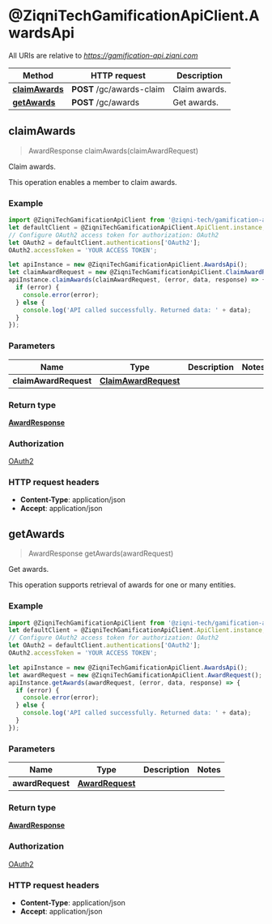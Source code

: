 # @ZiqniTechGamificationApiClient.AwardsApi

All URIs are relative to *https://gamification-api.ziqni.com*

Method | HTTP request | Description
------------- | ------------- | -------------
[**claimAwards**](AwardsApi.md#claimAwards) | **POST** /gc/awards-claim | Claim awards.
[**getAwards**](AwardsApi.md#getAwards) | **POST** /gc/awards | Get awards.



## claimAwards

> AwardResponse claimAwards(claimAwardRequest)

Claim awards.

This operation enables a member to claim awards.

### Example

```javascript
import @ZiqniTechGamificationApiClient from '@ziqni-tech/gamification-api-client';
let defaultClient = @ZiqniTechGamificationApiClient.ApiClient.instance;
// Configure OAuth2 access token for authorization: OAuth2
let OAuth2 = defaultClient.authentications['OAuth2'];
OAuth2.accessToken = 'YOUR ACCESS TOKEN';

let apiInstance = new @ZiqniTechGamificationApiClient.AwardsApi();
let claimAwardRequest = new @ZiqniTechGamificationApiClient.ClaimAwardRequest(); // ClaimAwardRequest | 
apiInstance.claimAwards(claimAwardRequest, (error, data, response) => {
  if (error) {
    console.error(error);
  } else {
    console.log('API called successfully. Returned data: ' + data);
  }
});
```

### Parameters


Name | Type | Description  | Notes
------------- | ------------- | ------------- | -------------
 **claimAwardRequest** | [**ClaimAwardRequest**](ClaimAwardRequest.md)|  | 

### Return type

[**AwardResponse**](AwardResponse.md)

### Authorization

[OAuth2](../README.md#OAuth2)

### HTTP request headers

- **Content-Type**: application/json
- **Accept**: application/json


## getAwards

> AwardResponse getAwards(awardRequest)

Get awards.

This operation supports retrieval of awards for one or many entities.

### Example

```javascript
import @ZiqniTechGamificationApiClient from '@ziqni-tech/gamification-api-client';
let defaultClient = @ZiqniTechGamificationApiClient.ApiClient.instance;
// Configure OAuth2 access token for authorization: OAuth2
let OAuth2 = defaultClient.authentications['OAuth2'];
OAuth2.accessToken = 'YOUR ACCESS TOKEN';

let apiInstance = new @ZiqniTechGamificationApiClient.AwardsApi();
let awardRequest = new @ZiqniTechGamificationApiClient.AwardRequest(); // AwardRequest | 
apiInstance.getAwards(awardRequest, (error, data, response) => {
  if (error) {
    console.error(error);
  } else {
    console.log('API called successfully. Returned data: ' + data);
  }
});
```

### Parameters


Name | Type | Description  | Notes
------------- | ------------- | ------------- | -------------
 **awardRequest** | [**AwardRequest**](AwardRequest.md)|  | 

### Return type

[**AwardResponse**](AwardResponse.md)

### Authorization

[OAuth2](../README.md#OAuth2)

### HTTP request headers

- **Content-Type**: application/json
- **Accept**: application/json

